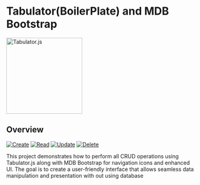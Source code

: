 #  Tabulator(BoilerPlate) and MDB Bootstrap
<a href="http://tabulator.info/">
    <img src="https://tabulator.info/images/logos/t_square_hollow.png" alt="Tabulator.js" width="200" height="200">
</a>


## Overview
[![Create](https://img.shields.io/badge/Create-green)](http://example.com)
[![Read](https://img.shields.io/badge/Read-blue)](http://example.com)
[![Update](https://img.shields.io/badge/Update-yellow)](http://example.com)
[![Delete](https://img.shields.io/badge/Delete-red)](http://example.com)

This project demonstrates how to perform all CRUD operations using Tabulator.js along with MDB Bootstrap for navigation icons and enhanced UI. The goal is to create a user-friendly interface that allows seamless data manipulation and presentation with out using database

